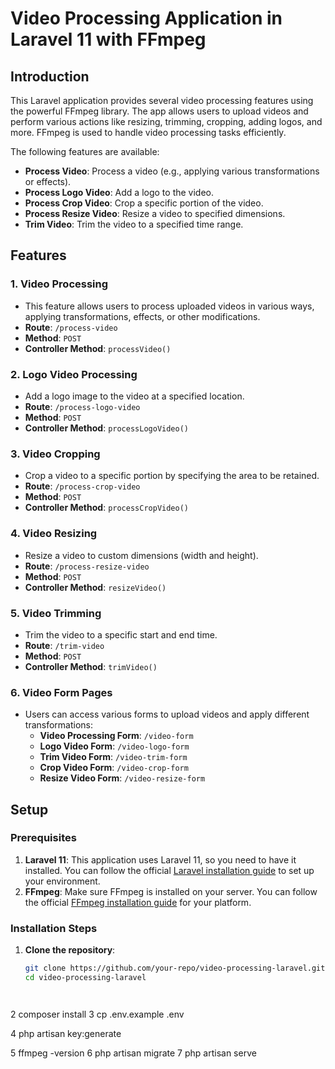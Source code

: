 # Video Processing Application in Laravel 11 with FFmpeg

## Introduction

This Laravel application provides several video processing features using the powerful FFmpeg library. The app allows users to upload videos and perform various actions like resizing, trimming, cropping, adding logos, and more. FFmpeg is used to handle video processing tasks efficiently. 

The following features are available:

- **Process Video**: Process a video (e.g., applying various transformations or effects).
- **Process Logo Video**: Add a logo to the video.
- **Process Crop Video**: Crop a specific portion of the video.
- **Process Resize Video**: Resize a video to specified dimensions.
- **Trim Video**: Trim the video to a specified time range.
  
## Features

### 1. **Video Processing**
   - This feature allows users to process uploaded videos in various ways, applying transformations, effects, or other modifications.
   - **Route**: `/process-video`
   - **Method**: `POST`
   - **Controller Method**: `processVideo()`

### 2. **Logo Video Processing**
   - Add a logo image to the video at a specified location.
   - **Route**: `/process-logo-video`
   - **Method**: `POST`
   - **Controller Method**: `processLogoVideo()`

### 3. **Video Cropping**
   - Crop a video to a specific portion by specifying the area to be retained.
   - **Route**: `/process-crop-video`
   - **Method**: `POST`
   - **Controller Method**: `processCropVideo()`

### 4. **Video Resizing**
   - Resize a video to custom dimensions (width and height).
   - **Route**: `/process-resize-video`
   - **Method**: `POST`
   - **Controller Method**: `resizeVideo()`

### 5. **Video Trimming**
   - Trim the video to a specific start and end time.
   - **Route**: `/trim-video`
   - **Method**: `POST`
   - **Controller Method**: `trimVideo()`

### 6. **Video Form Pages**
   - Users can access various forms to upload videos and apply different transformations:
     - **Video Processing Form**: `/video-form`
     - **Logo Video Form**: `/video-logo-form`
     - **Trim Video Form**: `/video-trim-form`
     - **Crop Video Form**: `/video-crop-form`
     - **Resize Video Form**: `/video-resize-form`

## Setup

### Prerequisites

1. **Laravel 11**: This application uses Laravel 11, so you need to have it installed. You can follow the official [Laravel installation guide](https://laravel.com/docs/11.x/installation) to set up your environment.
2. **FFmpeg**: Make sure FFmpeg is installed on your server. You can follow the official [FFmpeg installation guide](https://ffmpeg.org/download.html) for your platform.

### Installation Steps

1. **Clone the repository**:
   ```bash
   git clone https://github.com/your-repo/video-processing-laravel.git
   cd video-processing-laravel




2 composer install
3 cp .env.example .env

4 php artisan key:generate

5 ffmpeg -version
6 php artisan migrate
7 php artisan serve
